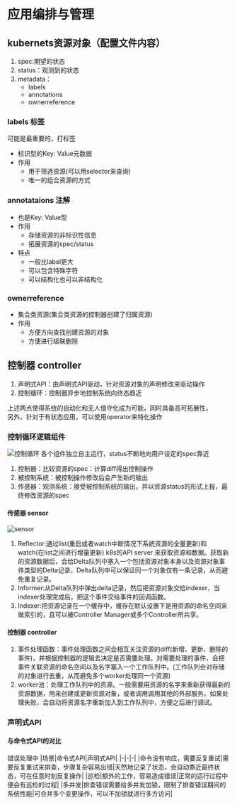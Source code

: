 # 应用编排与管理
## kubernets资源对象（配置文件内容）
1. spec:期望的状态
2. status：观测到的状态
3. metadata：
   - labels
   - annotations
   - ownerreference
### labels 标签
可能是最重要的，打标签
- 标识型的Key: Value元数据
- 作用
  - 用于筛选资源(可以用selector来查询)
  - 唯一的组合资源的方式
### annotataions 注解
- 也是Key: Value型
- 作用
  - 存储资源的非标识性信息
  - 拓展资源的spec/status
- 特点
  - 一般比label更大
  - 可以包含特殊字符
  - 可以结构化也可以非结构化
### ownerreference
- 集合类资源(集合类资源的控制器创建了归属资源)
- 作用
  - 方便方向查找创建资源的对象
  - 方便进行级联删除
## 控制器 controller
1. 声明式API：由声明式API驱动，针对资源对象的声明修改来驱动操作
2. 控制循环：控制器异步地控制系统向终态趋近  

上述两点使得系统的自动化和无人值守化成为可能，同时具备高可拓展性。  
另外，针对于有状态应用，可以使用operator来特化操作
### 控制循环逻辑组件
![控制循环]()
各个组件独立自主运行，status不断地向用户设定的spec靠近
1. 控制器：比较资源的spec：计算diff得出控制操作
2. 被控制系统：被控制操作修改后会产生新的输出
3. 传感器：观测系统：接受被控制系统的输出，并以资源status的形式上报，最终修改资源的spec
#### 传感器 sensor
![sensor]()
1. Reflector:通过list(重启或者watch中断情况下系统资源的全量更新)和watch(在list之间进行增量更新) k8s的API server 来获取资源和数据。获取新的资源数据后，会给Delta队列中塞入一个包括资源对象本身以及资源对象事件类型的Delta记录，Delta队列中可以保证同一个对象仅有一条记录，从而避免重复记录。
2. Informer:从Delta队列中弹出delta记录，然后把资源对象交给indexer，当indexer处理完成后，把这个事件交给事件的回调函数。
3. Indexer:把资源记录在一个缓存中，缓存在默认设置下是用资源的命名空间来做索引的，且可以被Controller Manager或多个Controller所共享。
#### 控制器 controller
1. 事件处理函数：事件处理函数之间会相互关注资源的diff(新增、更新、删除的事件)，并根据控制器的逻辑去决定是否需要处理。对需要处理的事件，会把事件关联资源的命名空间以及名字塞入一个工作队列中。(工作队列会对存储的对象进行去重，从而避免多个worker处理同一个资源)
2. worker池：处理工作队列中的资源。一般需要用资源的名字来重新获得最新的资源数据，用来创建或更新资源对象，或者调用调用其他的外部服务。如果处理失败，会自动将资源名字重新加入到工作队列中，方便之后进行调试。
### 声明式API
#### 与命令式API的对比
错误处理中
|场景|命令式API|声明式API|
|-|-|-|
|命令没有响应，需要反复重试|需要反复重试来排查，步骤复杂容易出错|天然地记录了状态，会自动靠近最终状态，可在任意时刻反复操作|
|巡检|额外的工作，容易造成错误|正常的运行过程中便会有巡检的过程|
|多并发|排查错误需要给多并发加锁，限制了排查错误期间的系统性能|可合并多个变更操作，可以不加锁就进行多方访问|